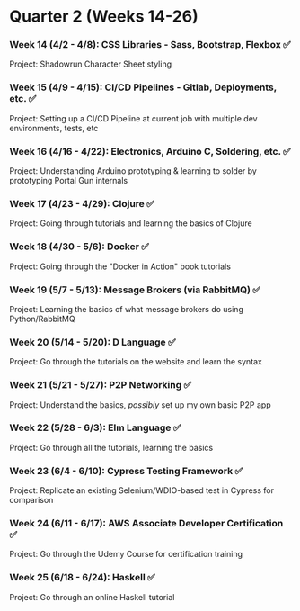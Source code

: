 # Quarter 2 (Weeks 14-26)

### Week 14 (4/2 - 4/8):  CSS Libraries - Sass, Bootstrap, Flexbox :white_check_mark:
Project:  Shadowrun Character Sheet styling

### Week 15 (4/9 - 4/15):  CI/CD Pipelines - Gitlab, Deployments, etc. :white_check_mark:
Project:  Setting up a CI/CD Pipeline at current job with multiple dev environments, tests, etc

### Week 16 (4/16 - 4/22):  Electronics, Arduino C, Soldering, etc. :white_check_mark:
Project:  Understanding Arduino prototyping & learning to solder by prototyping Portal Gun internals

### Week 17 (4/23 - 4/29):  Clojure :white_check_mark:
Project:  Going through tutorials and learning the basics of Clojure

### Week 18 (4/30 - 5/6):  Docker :white_check_mark:
Project:  Going through the "Docker in Action" book tutorials

### Week 19 (5/7 - 5/13):  Message Brokers (via RabbitMQ) :white_check_mark:
Project:  Learning the basics of what message brokers do using Python/RabbitMQ

### Week 20 (5/14 - 5/20):  D Language :white_check_mark:
Project:  Go through the tutorials on the website and learn the syntax

### Week 21 (5/21 - 5/27):  P2P Networking :white_check_mark:
Project:  Understand the basics, _possibly_ set up my own basic P2P app

### Week 22 (5/28 - 6/3):  Elm Language :white_check_mark:
Project:  Go through all the tutorials, learning the basics

### Week 23 (6/4 - 6/10):  Cypress Testing Framework :white_check_mark:
Project:  Replicate an existing Selenium/WDIO-based test in Cypress for comparison

### Week 24 (6/11 - 6/17):  AWS Associate Developer Certification :white_check_mark:
Project:  Go through the Udemy Course for certification training

### Week 25 (6/18 - 6/24):  Haskell :white_check_mark:
Project:  Go through an online Haskell tutorial
